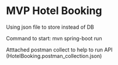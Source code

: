 # MVP Hotel Booking
Using json file to store instead of DB

Command to start: mvn spring-boot run

Atttached postman collect to help to run API (HotelBooking.postman_collection.json)
